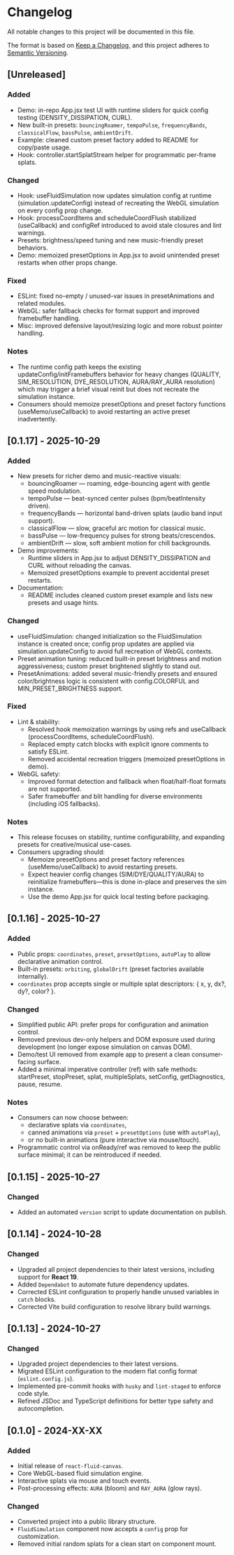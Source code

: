 # Changelog

All notable changes to this project will be documented in this file.

The format is based on [Keep a Changelog](https://keepachangelog.com/en/1.0.0/),
and this project adheres to [Semantic Versioning](https://semver.org/spec/v2.0.0.html).

## [Unreleased]

### Added
- Demo: in-repo App.jsx test UI with runtime sliders for quick config testing (DENSITY_DISSIPATION, CURL).
- New built-in presets: `bouncingRoamer`, `tempoPulse`, `frequencyBands`, `classicalFlow`, `bassPulse`, `ambientDrift`.
- Example: cleaned custom preset factory added to README for copy/paste usage.
- Hook: controller.startSplatStream helper for programmatic per-frame splats.

### Changed
- Hook: useFluidSimulation now updates simulation config at runtime (simulation.updateConfig) instead of recreating the WebGL simulation on every config prop change.
- Hook: processCoordItems and scheduleCoordFlush stabilized (useCallback) and configRef introduced to avoid stale closures and lint warnings.
- Presets: brightness/speed tuning and new music-friendly preset behaviors.
- Demo: memoized presetOptions in App.jsx to avoid unintended preset restarts when other props change.

### Fixed
- ESLint: fixed no-empty / unused-var issues in presetAnimations and related modules.
- WebGL: safer fallback checks for format support and improved framebuffer handling.
- Misc: improved defensive layout/resizing logic and more robust pointer handling.

### Notes
- The runtime config path keeps the existing updateConfig/initFramebuffers behavior for heavy changes (QUALITY, SIM_RESOLUTION, DYE_RESOLUTION, AURA/RAY_AURA resolution) which may trigger a brief visual reinit but does not recreate the simulation instance.
- Consumers should memoize presetOptions and preset factory functions (useMemo/useCallback) to avoid restarting an active preset inadvertently.

## [0.1.17] - 2025-10-29

### Added
- New presets for richer demo and music-reactive visuals:
  - bouncingRoamer — roaming, edge-bouncing agent with gentle speed modulation.
  - tempoPulse — beat-synced center pulses (bpm/beatIntensity driven).
  - frequencyBands — horizontal band-driven splats (audio band input support).
  - classicalFlow — slow, graceful arc motion for classical music.
  - bassPulse — low-frequency pulses for strong beats/crescendos.
  - ambientDrift — slow, soft ambient motion for chill backgrounds.
- Demo improvements:
  - Runtime sliders in App.jsx to adjust DENSITY_DISSIPATION and CURL without reloading the canvas.
  - Memoized presetOptions example to prevent accidental preset restarts.
- Documentation:
  - README includes cleaned custom preset example and lists new presets and usage hints.

### Changed
- useFluidSimulation: changed initialization so the FluidSimulation instance is created once; config prop updates are applied via simulation.updateConfig to avoid full recreation of WebGL contexts.
- Preset animation tuning: reduced built-in preset brightness and motion aggressiveness; custom preset brightened slightly to stand out.
- PresetAnimations: added several music-friendly presets and ensured color/brightness logic is consistent with config.COLORFUL and MIN_PRESET_BRIGHTNESS support.

### Fixed
- Lint & stability:
  - Resolved hook memoization warnings by using refs and useCallback (processCoordItems, scheduleCoordFlush).
  - Replaced empty catch blocks with explicit ignore comments to satisfy ESLint.
  - Removed accidental recreation triggers (memoized presetOptions in demo).
- WebGL safety:
  - Improved format detection and fallback when float/half-float formats are not supported.
  - Safer framebuffer and blit handling for diverse environments (including iOS fallbacks).

### Notes
- This release focuses on stability, runtime configurability, and expanding presets for creative/musical use-cases.
- Consumers upgrading should:
  - Memoize presetOptions and preset factory references (useMemo/useCallback) to avoid restarting presets.
  - Expect heavier config changes (SIM/DYE/QUALITY/AURA) to reinitialize framebuffers—this is done in-place and preserves the sim instance.
  - Use the demo App.jsx for quick local testing before packaging.

## [0.1.16] - 2025-10-27

### Added
- Public props: `coordinates`, `preset`, `presetOptions`, `autoPlay` to allow declarative animation control.
- Built-in presets: `orbiting`, `globalDrift` (preset factories available internally).
- `coordinates` prop accepts single or multiple splat descriptors: { x, y, dx?, dy?, color? }.

### Changed
- Simplified public API: prefer props for configuration and animation control.
- Removed previous dev-only helpers and DOM exposure used during development (no longer expose simulation on canvas DOM).
- Demo/test UI removed from example app to present a clean consumer-facing surface.
- Added a minimal imperative controller (ref) with safe methods: startPreset, stopPreset, splat, multipleSplats, setConfig, getDiagnostics, pause, resume.

### Notes
- Consumers can now choose between:
  - declarative splats via `coordinates`,
  - canned animations via `preset` + `presetOptions` (use with `autoPlay`),
  - or no built-in animations (pure interactive via mouse/touch).
- Programmatic control via onReady/ref was removed to keep the public surface minimal; it can be reintroduced if needed.

## [0.1.15] - 2025-10-27

### Changed
- Added an automated `version` script to update documentation on publish.

## [0.1.14] - 2024-10-28

### Changed
- Upgraded all project dependencies to their latest versions, including support for **React 19**.
- Added `Dependabot` to automate future dependency updates.
- Corrected ESLint configuration to properly handle unused variables in `catch` blocks.
- Corrected Vite build configuration to resolve library build warnings.

## [0.1.13] - 2024-10-27

### Changed
- Upgraded project dependencies to their latest versions.
- Migrated ESLint configuration to the modern flat config format (`eslint.config.js`).
- Implemented pre-commit hooks with `husky` and `lint-staged` to enforce code style.
- Refined JSDoc and TypeScript definitions for better type safety and autocompletion.

## [0.1.0] - 2024-XX-XX

### Added
- Initial release of `react-fluid-canvas`.
- Core WebGL-based fluid simulation engine.
- Interactive splats via mouse and touch events.
- Post-processing effects: `AURA` (bloom) and `RAY_AURA` (glow rays).

### Changed
- Converted project into a public library structure.
- `FluidSimulation` component now accepts a `config` prop for customization.
- Removed initial random splats for a clean start on component mount.